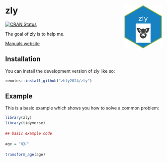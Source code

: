 # zly <img src="man/figures/logo.png" align="right" width="120"/>

<!-- badges: start -->

[![CRAN Status](https://www.r-pkg.org/badges/version/pkgdown)](https://cran.r-project.org/package=pkgdown)

<!-- badges: end -->

The goal of zly is to help me.

[Manuals website](https://zly2024.netlify.app/)

## Installation

You can install the development version of zly like so:

``` r
remotes::install_github("zhly2024/zly")
```

## Example

This is a basic example which shows you how to solve a common problem:

``` r
library(zly)
library(tidyverse)

## basic example code

age = "0岁"

transform_age(age)
```

